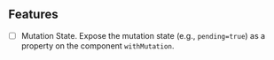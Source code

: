 ## Features

- [ ] Mutation State. Expose the mutation state (e.g., `pending=true`) as a property on the component `withMutation`.
